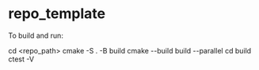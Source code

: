 # repo_template

To build and run:

cd <repo_path>
cmake -S . -B build
cmake --build build --parallel
cd build
ctest -V